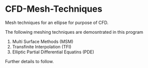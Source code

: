 # CFD-Mesh-Techniques
Mesh techniques for an ellipse for purpose of CFD.

The following meshing techniques are demosntrated in this program
1. Multi Surface Methods (MSM)
2. Transfinite Interpolation (TFI)
3. Elliptic Partial Differential Equatins (PDE)

Further details to follow.
